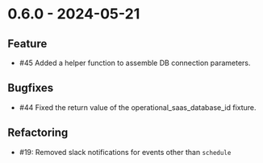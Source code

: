 # 0.6.0 - 2024-05-21

## Feature

* #45 Added a helper function to assemble DB connection parameters.

## Bugfixes

* #44 Fixed the return value of the operational_saas_database_id fixture.

## Refactoring

* #19: Removed slack notifications for events other than `schedule`